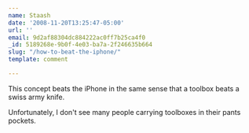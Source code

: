 ```yaml
---
name: Staash
date: '2008-11-20T13:25:47-05:00'
url: ''
email: 9d2af88304dc884222ac0ff7b25ca4f0
_id: 5189268e-9b0f-4e03-ba7a-2f246635b664
slug: "/how-to-beat-the-iphone/"
template: comment

---
```


This concept beats the iPhone in the same sense that a toolbox beats a swiss army knife.

Unfortunately, I don't see many people carrying toolboxes in their pants pockets.
